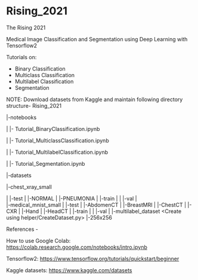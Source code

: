 # Rising_2021
The Rising 2021

Medical Image Classification and Segmentation using Deep Learning with Tensorflow2

Tutorials on: 
 - Binary Classification
 - Multiclass Classification
 - Multilabel Classification
 - Segmentation
  
NOTE:
Download datasets from Kaggle and maintain following directory structure-
Rising_2021

|-notebooks

|  |- Tutorial_BinaryClassification.ipynb

|  |- Tutorial_MulticlassClassification.ipynb

|  |- Tutorial_MultilabelClassification.ipynb

|  |- Tutorial_Segmentation.ipynb

|-datasets

  |-chest_xray_small
  
  |  |-test
  |    |-NORMAL
  |    |-PNEUMONIA
  |  |-train
  |    <Folders structure same as test>
  |  |-val
  |    <Folders structure same as test>   
  |-medical_mnist_small
  |  |-test
  |    |-AbdomenCT
  |    |-BreastMRI
  |    |-ChestCT
  |    |-CXR
  |    |-Hand
  |    |-HeadCT
  |  |-train
  |      <Folders structure same as test>
  |  |-val
  |     <Folders structure same as test>
  |-multilabel_dataset <Create using helper/CreateDataset.py>
  |-256x256
 
 
References - 

How to use Google Colab: https://colab.research.google.com/notebooks/intro.ipynb

Tensorflow2: https://www.tensorflow.org/tutorials/quickstart/beginner

Kaggle datasets: https://www.kaggle.com/datasets



